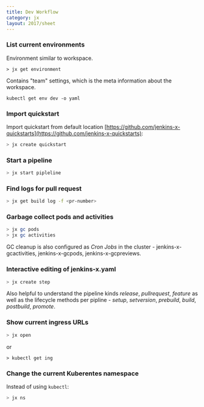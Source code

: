 ```yaml
---
title: Dev Workflow
category: jx
layout: 2017/sheet
---
```


### List current environments 

Environment similar to workspace. 

```
> jx get environment
```

Contains "team" settings, which is the meta information about the workspace.

```
kubectl get env dev -o yaml
```

### Import quickstart

Import quickstart from default location [https://github.com/jenkins-x-quickstarts](https://github.com/jenkins-x-quickstarts):

```bash
> jx create quickstart
```

### Start a pipeline

```bash
> jx start pipleline
```

### Find logs for pull request

```bash
> jx get build log -f <pr-number>
```

### Garbage collect pods and activities

```bash
> jx gc pods
> jx gc activities
```

GC cleanup is also configured as _Cron Jobs_ in the cluster - jenkins-x-gcactivities, jenkins-x-gcpods, jenkins-x-gcpreviews.

### Interactive editing of jenkins-x.yaml

```bash
> jx create step
```

Also helpful to understand the pipeline kinds _release_, _pullrequest_, _feature_ as well as the lifecycle methods per pipline -   _setup_, _setversion_, _prebuild_, _build_, _postbuild_, _promote_.

### Show current ingress URLs

```bash
> jx open
```

or

```
> kubectl get ing
```

### Change the current Kuberentes namespace

Instead of using `kubectl`:

```bash
> jx ns
```
